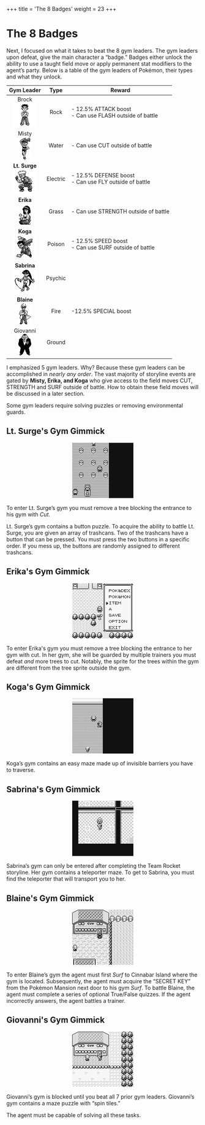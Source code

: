 +++
title = 'The 8 Badges'
weight = 23
+++

# The 8 Badges

Next, I focused on what it takes to beat the 8 gym leaders. The gym leaders upon defeat, give the main character a “badge.” Badges either unlock the ability to use a taught field move or apply permanent stat modifiers to the agent’s party. Below is a table of the gym leaders of Pokémon, their types and what they unlock.



| **Gym Leader** | **Type** |                       **Reward**                       |
|:--------------:|:--------:|:------------------------------------------------------:|
| Brock<br>![](images/brock.png)          | Rock     | <div align="left">- 12.5% ATTACK boost<br/>- Can use FLASH outside of battle</align> |
| Misty<br>![](images/misty.png)          | Water    | <div align="left">- Can use CUT outside of battle</align>                        |
| **Lt. Surge**<br>![](images/surge.png)  | Electric | <div align="left">- 12.5% DEFENSE boost<br/>- Can use FLY outside of battle</align>  |
| **Erika**<br>![](images/erika.png)      | Grass    | <div align="left">- Can use STRENGTH outside of battle</align>                   |
| **Koga**<br>![](images/koga.png)       | Poison   | <div align="left">- 12.5% SPEED boost<br/>- Can use SURF outside of battle</align>   |
| **Sabrina**<br>![](images/sabrina.png)    | Psychic  |                                                        |
| **Blaine**<br>![](images/blaine.png)     | Fire     | <div align="left">-12.5% SPECIAL</align> boost                                    |
| Giovanni<br>![](images/giovanni.png)       | Ground   |                                                        |

I emphasized 5 gym leaders. Why? Because these gym leaders can be accomplished in *nearly any order*. The vast majority of storyline events are gated by **Misty, Erika, and Koga** who give access to the field moves CUT, STRENGTH and SURF outside of battle. How to obtain these field moves will be discussed in a later section. 

Some gym leaders require solving puzzles or removing environmental guards.

## Lt. Surge's Gym Gimmick

<div style="text-align: center;">

![](images/gym3.gif)

</div>

To enter Lt. Surge’s gym you must remove a tree blocking the entrance to his gym with *Cut.*

Lt. Surge’s gym contains a button puzzle. To acquire the ability to battle Lt. Surge, you are given an array of trashcans. Two of the trashcans have a button that can be pressed. You must press the two buttons in a specific order. If you mess up, the buttons are randomly assigned to different trashcans.

## Erika's Gym Gimmick

<div style="text-align: center;">

![](images/gym4.gif)

</div>

To enter Erika's gym you must remove a tree blocking the entrance to her gym with cut. In her gym, she will be guarded by multiple trainers you must defeat *and* more trees to cut. Notably, the sprite for the trees within the gym are different from the tree sprite outside the gym.

## Koga's Gym Gimmick

<div style="text-align: center;">

![](images/gym5.gif)

</div>

Koga’s gym contains an easy maze made up of invisible barriers you have to traverse. 

## Sabrina's Gym Gimmick

<div style="text-align: center;">

![](images/gym6.gif)

</div>

Sabrina’s gym can only be entered after completing the Team Rocket storyline. Her gym contains a teleporter maze. To get to Sabrina, you must find the teleporter that will transport you to her. 

## Blaine's Gym Gimmick

<div style="text-align: center;">

![](images/gym7.gif)

</div>

To enter Blaine’s gym the agent must first *Surf* to Cinnabar Island where the gym is located. Subsequently, the agent must acquire the “SECRET KEY” from the Pokémon Mansion next door to his gym *Surf*. To battle Blaine, the agent must complete a series of optional True/False quizzes. If the agent incorrectly answers, the agent battles a trainer.

## Giovanni's Gym Gimmick

<div style="text-align: center;">

![](images/gym8.gif)

</div>

Giovanni’s gym is blocked until you beat all 7 prior gym leaders. Giovanni’s gym contains a maze puzzle with “spin tiles.”

The agent must be capable of solving all these tasks.